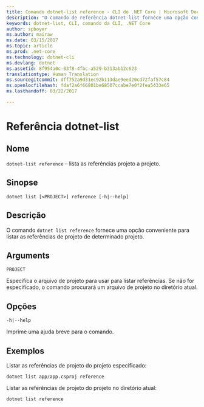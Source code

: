 ```yaml
---
title: Comando dotnet-list reference - CLI do .NET Core | Microsoft Docs
description: "O comando de referência dotnet-list fornece uma opção conveniente para listar referências projeto a projeto."
keywords: dotnet-list, CLI, comando da CLI, .NET Core
author: spboyer
ms.author: mairaw
ms.date: 03/15/2017
ms.topic: article
ms.prod: .net-core
ms.technology: dotnet-cli
ms.devlang: dotnet
ms.assetid: 8f954a0c-03f8-4fbc-a529-b313ab12c623
translationtype: Human Translation
ms.sourcegitcommit: dff752a9d31ec92b113dae9eed20cd72faf57c84
ms.openlocfilehash: fdaf2a6f66801be68507ccabe7e0f2fea5433e65
ms.lasthandoff: 03/22/2017

---
```


# <a name="dotnet-list-reference"></a>Referência dotnet-list

## <a name="name"></a>Nome

`dotnet-list reference` – lista as referências projeto a projeto.

## <a name="synopsis"></a>Sinopse

`dotnet list [<PROJECT>] reference [-h|--help]`

## <a name="description"></a>Descrição

O comando `dotnet list reference` fornece uma opção conveniente para listar as referências de projeto de determinado projeto.

## <a name="arguments"></a>Arguments

`PROJECT`

Especifica o arquivo de projeto para usar para listar referências. Se não for especificado, o comando procurará um arquivo de projeto no diretório atual.

## <a name="options"></a>Opções

`-h|--help`

Imprime uma ajuda breve para o comando.

## <a name="examples"></a>Exemplos

Listar as referências de projeto do projeto especificado:

`dotnet list app/app.csproj reference`

Listar as referências de projeto do projeto no diretório atual:

`dotnet list reference`

